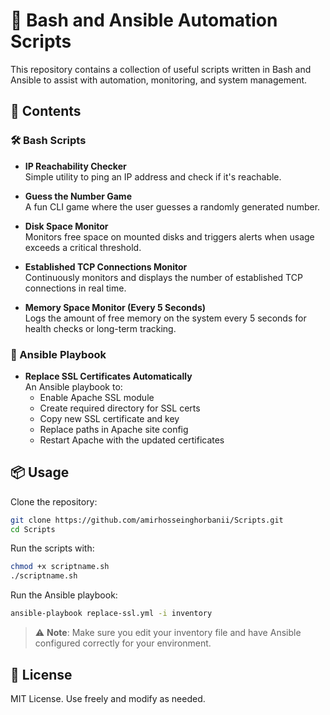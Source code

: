 
# 🔧 Bash and Ansible Automation Scripts

This repository contains a collection of useful scripts written in Bash and Ansible to assist with automation, monitoring, and system management.

## 📁 Contents

### 🛠 Bash Scripts

- **IP Reachability Checker**  
  Simple utility to ping an IP address and check if it's reachable.

- **Guess the Number Game**  
  A fun CLI game where the user guesses a randomly generated number.

- **Disk Space Monitor**  
  Monitors free space on mounted disks and triggers alerts when usage exceeds a critical threshold.

- **Established TCP Connections Monitor**  
  Continuously monitors and displays the number of established TCP connections in real time.

- **Memory Space Monitor (Every 5 Seconds)**  
  Logs the amount of free memory on the system every 5 seconds for health checks or long-term tracking.

### 🔐 Ansible Playbook

- **Replace SSL Certificates Automatically**  
  An Ansible playbook to:
  - Enable Apache SSL module
  - Create required directory for SSL certs
  - Copy new SSL certificate and key
  - Replace paths in Apache site config
  - Restart Apache with the updated certificates

## 📦 Usage

Clone the repository:

```bash
git clone https://github.com/amirhosseinghorbanii/Scripts.git
cd Scripts
```

Run the scripts with:

```bash
chmod +x scriptname.sh
./scriptname.sh
```

Run the Ansible playbook:

```bash
ansible-playbook replace-ssl.yml -i inventory
```

> ⚠️ **Note**: Make sure you edit your inventory file and have Ansible configured correctly for your environment.

## 📜 License

MIT License. Use freely and modify as needed.
